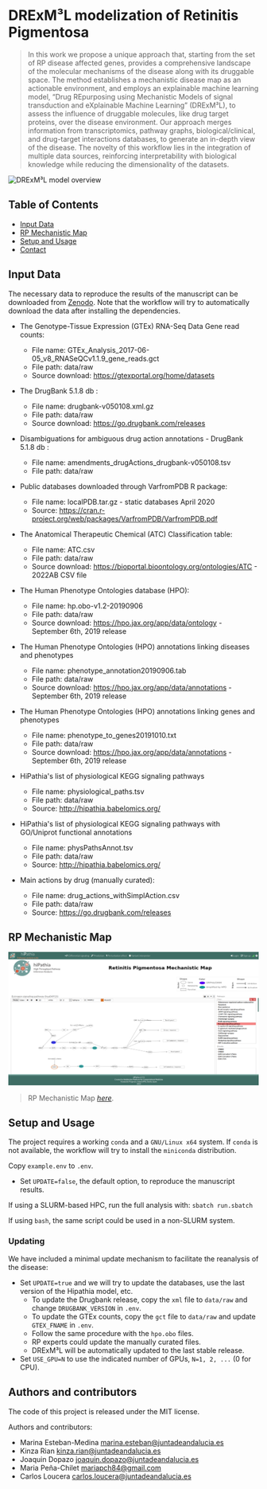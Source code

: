 # DRExM³L modelization of Retinitis Pigmentosa
> In this work we propose a unique approach that, starting from the set of RP disease affected genes, provides a comprehensive landscape of the molecular mechanisms of the disease along with its druggable space. The method establishes a mechanistic disease map as an actionable environment, and employs an explainable machine learning model, “Drug REpurposing using Mechanistic Models of signal transduction and eXplainable Machine Learning” (DRExM³L), to assess the influence of druggable molecules, like drug target proteins, over the disease environment. Our approach merges information from transcriptomics, pathway graphs, biological/clinical, and drug-target interactions databases, to generate an in-depth view of the disease. The novelty of this workflow lies in the integration of multiple data sources, reinforcing interpretability with biological knowledge while reducing the dimensionality of the datasets.

![DRExM³L model overview](./img/V4_graphical_abstract_RP_2023_rounded-Page-3.drawio.png)

## Table of Contents
* [Input Data](#Input-data)
* [RP Mechanistic Map](#RPMap)
* [Setup and Usage](#Setup-and-Usage)
* [Contact](#contact)

## Input Data

The necessary data to reproduce the results of the manuscript can be downloaded from [Zenodo](https://zenodo.org/record/7969017). Note that the workflow will try to automatically download the data after installing the dependencies.

- The Genotype-Tissue Expression (GTEx) RNA-Seq Data Gene read counts:
  - File name: GTEx_Analysis_2017-06-05_v8_RNASeQCv1.1.9_gene_reads.gct
  - File path: data/raw
  - Source download: https://gtexportal.org/home/datasets

- The DrugBank 5.1.8 db :
  - File name: drugbank-v050108.xml.gz
  - File path: data/raw
  - Source download: https://go.drugbank.com/releases

- Disambiguations for ambiguous drug action annotations - DrugBank 5.1.8 db :
  - File name: amendments_drugActions_drugbank-v050108.tsv
  - File path: data/raw
  
- Public databases downloaded through VarfromPDB R package:
  - File name: localPDB.tar.gz - static databases April 2020 
  - Source: https://cran.r-project.org/web/packages/VarfromPDB/VarfromPDB.pdf

- The Anatomical Therapeutic Chemical (ATC) Classification table:
  - File name: ATC.csv
  - File path: data/raw
  - Source download: https://bioportal.bioontology.org/ontologies/ATC - 2022AB CSV file

- The Human Phenotype Ontologies database (HPO):
  - File name: hp.obo-v1.2-20190906
  - File path: data/raw
  - Source download: https://hpo.jax.org/app/data/ontology - September 6th, 2019 release

- The Human Phenotype Ontologies (HPO) annotations linking diseases and phenotypes
  - File name: phenotype_annotation20190906.tab
  - File path: data/raw
  - Source download: https://hpo.jax.org/app/data/annotations - September 6th, 2019 release

- The Human Phenotype Ontologies (HPO) annotations linking genes and phenotypes
  - File name: phenotype_to_genes20191010.txt
  - File path: data/raw
  - Source download: https://hpo.jax.org/app/data/annotations - September 6th, 2019 release

- HiPathia's list of physiological KEGG signaling pathways
  - File name: physiological_paths.tsv
  - File path: data/raw
  - Source: http://hipathia.babelomics.org/
  
- HiPathia's list of physiological KEGG signaling pathways with GO/Uniprot functional annotations 
  - File name: physPathsAnnot.tsv
  - File path: data/raw
  - Source: http://hipathia.babelomics.org/

- Main actions by drug (manually curated):
  - File name: drug_actions_withSimplAction.csv
  - File path: data/raw
  - Source: https://go.drugbank.com/releases

## RP Mechanistic Map
![RP Mechanistic Map](./img/fig2_Pathway_Viewer_header.png)

> RP Mechanistic Map [_here_](http://hipathia.babelomics.org/RP_Mechanistic_Map/).


## Setup and Usage
The project requires a working `conda` and a `GNU/Linux x64` system. If `conda` is not available,
 the workflow will try to install the `miniconda` distribution.

Copy `example.env` to `.env`.

- Set `UPDATE=false`, the default option, to reproduce the manuscript results.

If using a SLURM-based HPC, run the full analysis with:
`sbatch run.sbatch`

If using `bash`, the same script could be used in a non-SLURM system.

### Updating

We have included a minimal update mechanism to facilitate the reanalysis of the disease:
 
- Set `UPDATE=true` and we will try to update the databases, use the last version of the Hipathia model, etc.
  - To update the Drugbank release, copy the `xml` file to `data/raw` and change `DRUGBANK_VERSION` in `.env`.
  - To update the GTEx counts, copy the `gct` file to `data/raw` and update `GTEX_FNAME` in `.env`.
  - Follow the same procedure with the `hpo.obo` files.
  - RP experts could update the manually curated files.
  - DRExM³L will be automatically updated to the last stable release.
- Set `USE_GPU=N` to use the indicated number of GPUs, `N=1, 2, ...` (0 for CPU).

## Authors and contributors

The code of this project is released under the MIT license.

Authors and contributors:

- Marina Esteban-Medina <marina.esteban@juntadeandalucia.es>
- Kinza Rian <kinza.rian@juntadeandalucia.es>
- Joaquin Dopazo <joaquin.dopazo@juntadeandalucia.es>
- Maria Peña-Chilet <mariapch84@gmail.com>
- Carlos Loucera <carlos.loucera@juntadeandalucia.es>
